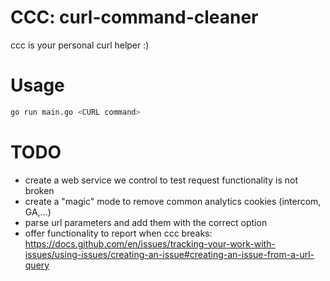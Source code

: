 # CCC: curl-command-cleaner

ccc is your personal curl helper :)

<!-- It features:

- "shaking mode"
  - curl command is run once, output is saved, hashed and and compared to output of a similar curl command with (at least one) flag removed (based on some heuristics)?
- storing commands (and results) in a sqlite database
- sharing curl commands
- a web UI -->

# Usage

```bash
go run main.go <CURL command>
```

# TODO
- create a web service we control to test request functionality is not broken
- create a "magic" mode to remove common analytics cookies (intercom, GA,...)
- parse url parameters and add them with the correct option
- offer functionality to report when ccc breaks: https://docs.github.com/en/issues/tracking-your-work-with-issues/using-issues/creating-an-issue#creating-an-issue-from-a-url-query
